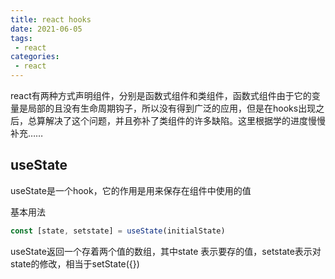 ```yaml
---
title: react hooks
date: 2021-06-05
tags:
 - react
categories:
 - react
---
```


react有两种方式声明组件，分别是函数式组件和类组件，函数式组件由于它的变量是局部的且没有生命周期钩子，所以没有得到广泛的应用，但是在hooks出现之后，总算解决了这个问题，并且弥补了类组件的许多缺陷。这里根据学的进度慢慢补充……

## useState

useState是一个hook，它的作用是用来保存在组件中使用的值

基本用法

```js
const [state, setstate] = useState(initialState)
```

useState返回一个存着两个值的数组，其中state 表示要存的值，setstate表示对state的修改，相当于setState({})

